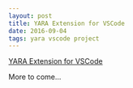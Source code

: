 ```yaml
---
layout: post
title: YARA Extension for VSCode
date: 2016-09-04
tags: yara vscode project
---
```

[YARA Extension for VSCode](https://marketplace.visualstudio.com/items?itemName=infosec-intern.yara)

More to come...